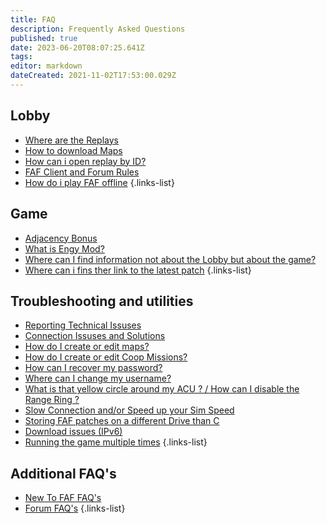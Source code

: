 ```yaml
---
title: FAQ
description: Frequently Asked Questions
published: true
date: 2023-06-20T08:07:25.641Z
tags: 
editor: markdown
dateCreated: 2021-11-02T17:53:00.029Z
---
```


## Lobby
- [Where are the Replays](/FAQ/Replays)
- [How to download Maps](/Play/Client/Map-&-Mod-Vault#map-vault)
- [How can i open replay by ID?](/Play/Client/Replays-&-Live-Games#online-vault)
- [FAF Client and Forum Rules](/Play/FAF-Rules)
- [How do i play FAF offline](/FAQ/Offline)
{.links-list}

## Game
- [Adjacency Bonus](/Learning/Adjacency-Bonus)
- [What is Engy Mod?](/Game-Modifications-(Mods)#engy-mod)
- [Where can I find information not about the Lobby but about the game?](/Learning)
- [Where can i fins ther link to the latest patch](http://patchnotes.faforever.com/)
{.links-list}

## Troubleshooting and utilities
- [Reporting Technical Issuses](/FAQ/Reporting-Issuses)
- [Connection Issuses and Solutions](/FAQ/Connection-Issuses-and-Solutions)
- [How do I create or edit maps?](/FA-Forever-Map-Editor)
- [How do I create or edit Coop Missions?](/Mission-Scripting)
- [How can I recover my password?](https://faforever.com/account/password/reset)
- [Where can I change my username?](https://www.faforever.com/account/username/change)
- [What is that yellow circle around my ACU ? / How can I disable the Range Ring ?](/FAQ/Range-Rings)
- [Slow Connection and/or Speed up your Sim Speed](/FAQ/Slow-Connection-Speed&Sim)
- [Storing FAF patches on a different Drive than C](/FAQ/Storing-FAF-patches-on-a-different-Drive-than-C)
- [Download issues (IPv6)](/FAQ/Download-issues-(IPv6))
- [Running the game multiple times](/FAQ/Running-the-game-multiple-times)
{.links-list}

## Additional FAQ's
- [New To FAF FAQ's](https://wiki.faforever.com/en/New-To-FAF)
- [Forum FAQ's](https://forum.faforever.com/category/18/frequently-asked-questions)
{.links-list}